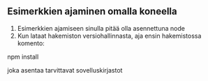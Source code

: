 ## Esimerkkien ajaminen omalla koneella

1. Esimerkkien ajamiseen sinulla pitää olla asennettuna node
2. Kun lataat hakemiston versiohallinnasta, aja ensin hakemistossa komento:

npm install

joka asentaa tarvittavat sovelluskirjastot